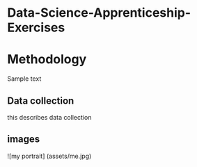 # Data-Science-Apprenticeship-Exercises

# Methodology

Sample text

## Data collection

this describes data collection

## images
![my portrait] (assets/me.jpg)

